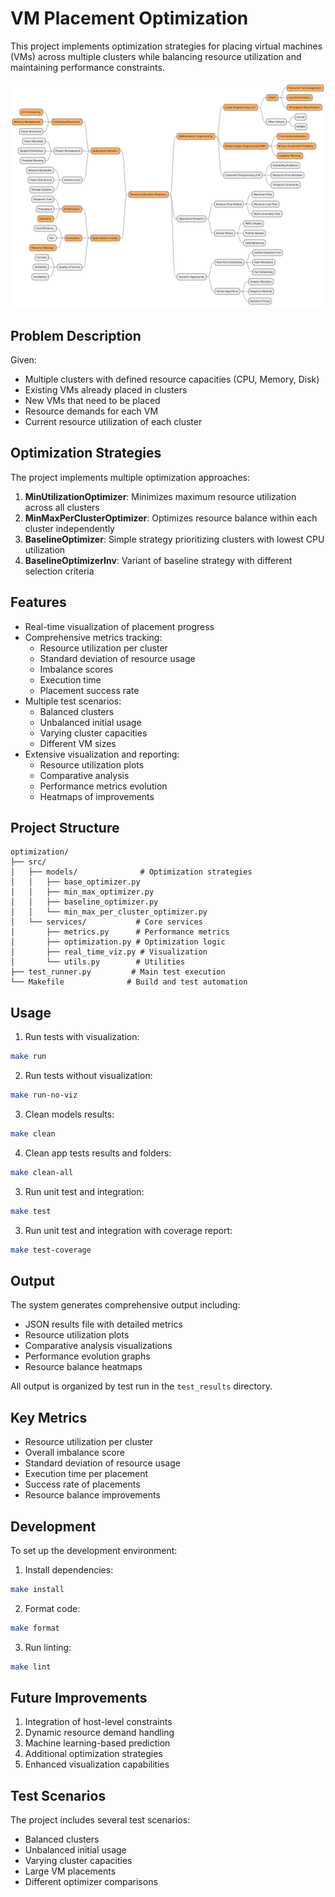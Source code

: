 # VM Placement Optimization

This project implements optimization strategies for placing virtual machines (VMs) across multiple clusters while balancing resource utilization and maintaining performance constraints.

<img src="doc/img/strategies.png" width="800" alt="Optimization">

## Problem Description

Given:
- Multiple clusters with defined resource capacities (CPU, Memory, Disk)
- Existing VMs already placed in clusters
- New VMs that need to be placed
- Resource demands for each VM
- Current resource utilization of each cluster

## Optimization Strategies

The project implements multiple optimization approaches:

1. **MinUtilizationOptimizer**: Minimizes maximum resource utilization across all clusters
2. **MinMaxPerClusterOptimizer**: Optimizes resource balance within each cluster independently
3. **BaselineOptimizer**: Simple strategy prioritizing clusters with lowest CPU utilization
4. **BaselineOptimizerInv**: Variant of baseline strategy with different selection criteria

## Features

- Real-time visualization of placement progress
- Comprehensive metrics tracking:
  - Resource utilization per cluster
  - Standard deviation of resource usage
  - Imbalance scores
  - Execution time
  - Placement success rate
- Multiple test scenarios:
  - Balanced clusters
  - Unbalanced initial usage
  - Varying cluster capacities
  - Different VM sizes
- Extensive visualization and reporting:
  - Resource utilization plots
  - Comparative analysis
  - Performance metrics evolution
  - Heatmaps of improvements

## Project Structure

```
optimization/
├── src/
│   ├── models/              # Optimization strategies
│   │   ├── base_optimizer.py
│   │   ├── min_max_optimizer.py
│   │   ├── baseline_optimizer.py
│   │   └── min_max_per_cluster_optimizer.py
│   └── services/           # Core services
│       ├── metrics.py      # Performance metrics
│       ├── optimization.py # Optimization logic
│       ├── real_time_viz.py # Visualization
│       └── utils.py        # Utilities
├── test_runner.py         # Main test execution
└── Makefile              # Build and test automation
```

## Usage

1. Run tests with visualization:
```bash
make run
```

2. Run tests without visualization:
```bash
make run-no-viz
```

3. Clean models results:
```bash
make clean
```

4. Clean app tests results and folders:
```bash
make clean-all
```

3. Run unit test and integration:
```bash
make test
```

3. Run unit test and integration with coverage report:
```bash
make test-coverage
```

## Output

The system generates comprehensive output including:
- JSON results file with detailed metrics
- Resource utilization plots
- Comparative analysis visualizations
- Performance evolution graphs
- Resource balance heatmaps

All output is organized by test run in the `test_results` directory.

## Key Metrics

- Resource utilization per cluster
- Overall imbalance score
- Standard deviation of resource usage
- Execution time per placement
- Success rate of placements
- Resource balance improvements

## Development

To set up the development environment:

1. Install dependencies:
```bash
make install
```

2. Format code:
```bash
make format
```

3. Run linting:
```bash
make lint
```

## Future Improvements

1. Integration of host-level constraints
2. Dynamic resource demand handling
3. Machine learning-based prediction
4. Additional optimization strategies
5. Enhanced visualization capabilities

## Test Scenarios

The project includes several test scenarios:
- Balanced clusters
- Unbalanced initial usage
- Varying cluster capacities
- Large VM placements
- Different optimizer comparisons
